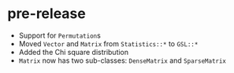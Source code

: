 # pre-release

 * Support for `Permutation`s
 * Moved `Vector` and `Matrix` from `Statistics::*` to `GSL::*`
 * Added the Chi square distribution
 * `Matrix` now has two sub-classes: `DenseMatrix` and `SparseMatrix`